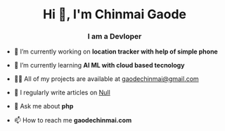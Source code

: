 <h1 align="center">Hi 👋, I'm Chinmai Gaode</h1>
<h3 align="center">I am a Devloper </h3>

- 🔭 I’m currently working on **location tracker with help of simple phone**

- 🌱 I’m currently learning **AI ML with cloud based tecnology**

- 👨‍💻 All of my projects are available at [gaodechinmai@gmail.com](gaodechinmai@gmail.com)

- 📝 I regularly write articles on [Null](Null)

- 💬 Ask me about **php**

- 📫 How to reach me **gaodechinmai.com**

